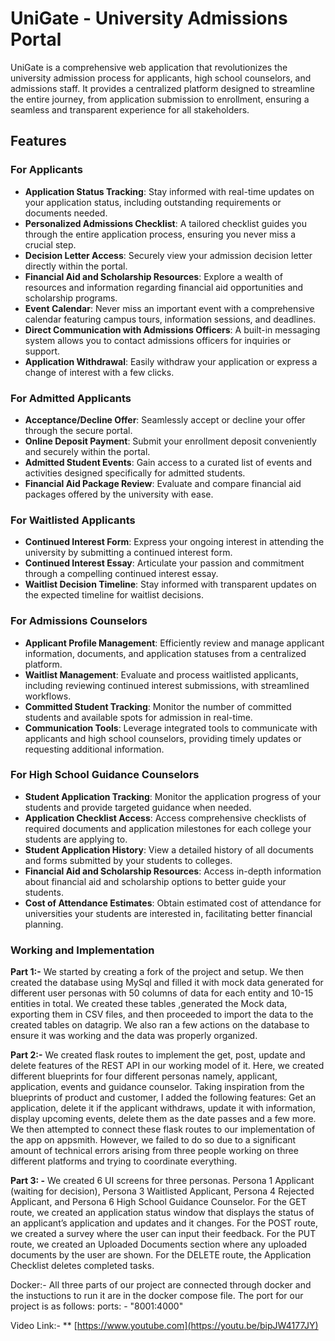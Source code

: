 # UniGate - University Admissions Portal

UniGate is a comprehensive web application that revolutionizes the university admission process for applicants, high school counselors, and admissions staff. It provides a centralized platform designed to streamline the entire journey, from application submission to enrollment, ensuring a seamless and transparent experience for all stakeholders.

## Features

### For Applicants

- **Application Status Tracking**: Stay informed with real-time updates on your application status, including outstanding requirements or documents needed.
- **Personalized Admissions Checklist**: A tailored checklist guides you through the entire application process, ensuring you never miss a crucial step.
- **Decision Letter Access**: Securely view your admission decision letter directly within the portal.
- **Financial Aid and Scholarship Resources**: Explore a wealth of resources and information regarding financial aid opportunities and scholarship programs.
- **Event Calendar**: Never miss an important event with a comprehensive calendar featuring campus tours, information sessions, and deadlines.
- **Direct Communication with Admissions Officers**: A built-in messaging system allows you to contact admissions officers for inquiries or support.
- **Application Withdrawal**: Easily withdraw your application or express a change of interest with a few clicks.

### For Admitted Applicants

- **Acceptance/Decline Offer**: Seamlessly accept or decline your offer through the secure portal.
- **Online Deposit Payment**: Submit your enrollment deposit conveniently and securely within the portal.
- **Admitted Student Events**: Gain access to a curated list of events and activities designed specifically for admitted students.
- **Financial Aid Package Review**: Evaluate and compare financial aid packages offered by the university with ease.

### For Waitlisted Applicants

- **Continued Interest Form**: Express your ongoing interest in attending the university by submitting a continued interest form.
- **Continued Interest Essay**: Articulate your passion and commitment through a compelling continued interest essay.
- **Waitlist Decision Timeline**: Stay informed with transparent updates on the expected timeline for waitlist decisions.

### For Admissions Counselors

- **Applicant Profile Management**: Efficiently review and manage applicant information, documents, and application statuses from a centralized platform.
- **Waitlist Management**: Evaluate and process waitlisted applicants, including reviewing continued interest submissions, with streamlined workflows.
- **Committed Student Tracking**: Monitor the number of committed students and available spots for admission in real-time.
- **Communication Tools**: Leverage integrated tools to communicate with applicants and high school counselors, providing timely updates or requesting additional information.

### For High School Guidance Counselors

- **Student Application Tracking**: Monitor the application progress of your students and provide targeted guidance when needed.
- **Application Checklist Access**: Access comprehensive checklists of required documents and application milestones for each college your students are applying to.
- **Student Application History**: View a detailed history of all documents and forms submitted by your students to colleges.
- **Financial Aid and Scholarship Resources**: Access in-depth information about financial aid and scholarship options to better guide your students.
- **Cost of Attendance Estimates**: Obtain estimated cost of attendance for universities your students are interested in, facilitating better financial planning.

### Working and Implementation



**Part 1:-**
We started by creating a fork of the project and setup. We then created the database using MySql and filled it with mock data generated for different user personas with 50 columns of data for each entity and 10-15 entities in total. We created these tables ,generated the Mock data, exporting them in CSV files, and then proceeded to import the data to the created tables on datagrip. We also ran a few actions on the database to ensure it was working and the data was properly organized.

**Part 2:-**
We created flask routes to implement the get, post, update and delete features of the REST API in our working model of it. Here, we created different blueprints for four different personas namely, applicant, application, events and guidance counselor. Taking inspiration from the blueprints of product and customer, I added the following features: Get an application, delete it if the applicant withdraws, update it with information, display upcoming events, delete them as the date passes and a few more. 
We then attempted to connect these flask routes to our implementation of the app on appsmith. However, we failed to do so due to a significant amount of technical errors arising from three people working on three different platforms and trying to coordinate everything. 

**Part 3: -**
We created 6 UI screens for three personas. 
Persona 1 Applicant (waiting for decision), Persona 3 Waitlisted Applicant, 
Persona 4 Rejected Applicant, and Persona 6 High School Guidance Counselor. 
For the GET route, we created an application status window that displays the status of an applicant’s application and updates and it changes.
For the POST route, we created a survey where the user can input their feedback.
For the PUT route, we created an Uploaded Documents section where any uploaded documents by the user are shown. 
For the DELETE route, the Application Checklist deletes completed tasks. 


Docker:- All three parts of our project are connected through docker and the instuctions to run it are in the docker compose file. The port for our project is as follows:     ports:
      - "8001:4000"

Video Link:- ** [https://www.youtube.com](https://youtu.be/bipJW4177JY)

